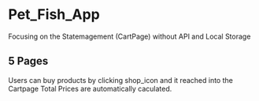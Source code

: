   # Pet_Fish_App

Focusing on the Statemagement (CartPage) without API and Local Storage

## 5 Pages 
 Users can buy products by clicking shop_icon and it reached into the Cartpage
 Total Prices are automatically caculated.
 
